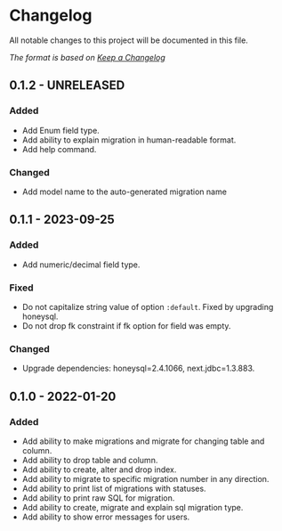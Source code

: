 # Changelog

All notable changes to this project will be documented in this file.

*The format is based on [Keep a Changelog](https://keepachangelog.com/en/1.0.0/)*

## 0.1.2 - UNRELEASED

### Added

- Add Enum field type.
- Add ability to explain migration in human-readable format.
- Add help command.

### Changed

- Add model name to the auto-generated migration name

## 0.1.1 - 2023-09-25

### Added

- Add numeric/decimal field type.

### Fixed

- Do not capitalize string value of option `:default`. Fixed by upgrading honeysql.
- Do not drop fk constraint if fk option for field was empty. 

### Changed

- Upgrade dependencies: honeysql=2.4.1066, next.jdbc=1.3.883.

## 0.1.0 - 2022-01-20

### Added

- Add ability to make migrations and migrate for changing table and column.
- Add ability to drop table and column.
- Add ability to create, alter and drop index.
- Add ability to migrate to specific migration number in any direction.
- Add ability to print list of migrations with statuses.
- Add ability to print raw SQL for migration.
- Add ability to create, migrate and explain sql migration type.
- Add ability to show error messages for users.
